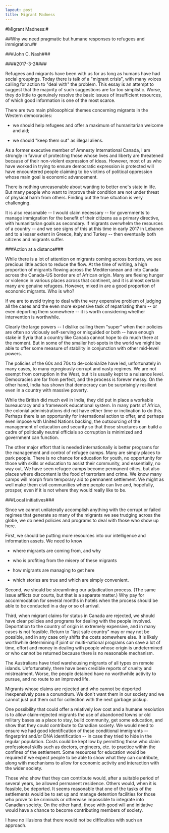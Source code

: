 ```yaml
---
layout: post
title: Migrant Madness
---
```


#Migrant Madness:#

##Why we need pragmatic but humane responses to refugees and immigration.##

###John C. Nash###

####2017-3-2####

Refugees and migrants have been with us for as long as humans have had social groupings. Today 
there is talk of a "migrant crisis", with many voices calling for action to "deal with" the
problem. This essay is an attempt to suggest that the majority of such suggestions are far 
too simplistic. Worse, they do little to genuinely resolve the basic issues of insufficient
resources, of which good information is one of the most scarce.

There are two main philosophical themes concerning migrants in the Western democracies:

- we should help refugees and offer a maximum of humanitarian welcome and aid;

- we should "keep them out" as illegal aliens.

As a former executive member of Amnesty International Canada, I am strongly in favour of 
protecting those whose lives and liberty are threatened because of their non-violent 
expression of ideas. However, most of us who have worked in trying to ensure democratic
expression is protected will have encountered people claiming to be victims of political
oppression whose main goal is economic advancement. 

There is nothing unreasonable about wanting to better one's state in life. But many people
who want to improve their condition are not under threat of physical harm from others. 
Finding out the true situation is very challenging.

It is also reasonable -- I would claim necessary -- for governments to manage immigration
for the benefit of their citizens as a primary directive, with humanitarian goals as 
secondary. If migrants overwhelm the resources of a country -- and we see signs of this
at this time in early 2017 in Lebanon and to a lesser extent in Greece, Italy and Turkey --
then eventually both citizens and migrants suffer.

###Action at a distance###

While there is a lot of attention on migrants coming across borders, we see precious little
action to reduce the flow. At the time of writing, a high proportion of migrants flowing 
across the Mediterranean and into Canada across the Canada-US border are of African origin.
Many are fleeing hunger or violence in various places across that continent, and it is almost
certain many are genuine refugees. However, mixed in are a good proportion of economic migrants.
Who is who?

If we are to avoid trying to deal with the very expensive problem of judging all the cases and
the even more expensive task of repatriating them -- or even deporting them somewhere -- it is
worth considering whether intervention is worthwhile. 

Clearly the large powers -- I dislike calling them "super" when their policies are often so
viciously self-serving or misguided or both -- have enough stake in Syria that a country like
Canada cannot hope to do much there at the moment. But in some of the smaller hot-spots in the
world we might be able to offer some measure of stability in conjunction with other mid-level
powers. 

The policies of the 60s and 70s to de-colonialize have led, unfortunately in many cases, to 
many egregiously corrupt and nasty regimes. We are not exempt from corruption in the West, but
it is usually kept to a nuisance level. Democracies are far from perfect, and the process is
forever messy. On the other hand, India has shown that democracy can be surprisingly resilient
even in a country with massive poverty. 

While the British did much evil in India, they did put in place a workable bureaucracy and
a framework educational system. In many parts of Africa, the colonial administrations did not
have either time or inclination to do this. Perhaps there is an opportunity for international
action to offer, and perhaps even impose with United Nations backing, the outsourcing of the
management of education and security so that those structures can build a cadre of politically
neutral officials so corruption is minimized and government can function.

The other major effort that is needed internationally is better programs for the management
and control of refugee camps. Many are simply places to park people. There is no chance for
education for youth, no opportunity for those with skills or education to assist their
community, and essentially, no way out. We have seen refugee camps become permanent cities,
but also places where discontent is the food of terrorism and crime. We know many camps will
morph from temporary aid to permanent settlement. We might as well make them civil communities
where people can live and, hopefully, prosper, even if it is not where they would really like
to be. 

###Local initiatives###

Since we cannot unilaterally accomplish anything with the corrupt or failed regimes that 
generate so many of the migrants we see trudging across the globe, we do need policies and
programs to deal with those who show up here.

First, we should be putting more resources into our intelligence and information assets. We
need to know

- where migrants are coming from, and why

- who is profiting from the misery of these migrants

- how migrants are managing to get here

- which stories are true and which are simply convenient.

Second, we should be streamlining our adjudication process. (The same issue afflicts our courts,
but that is a separate matter.) Why pay for accommodation for several months in hotels when the process
should be able to be conducted in a day or so of arrival.

Third, when migrant claims for status in Canada are rejected, we should have clear policies and 
programs for dealing with the people involved. Deportation to the country of origin is extremely
expensive, and in many cases is not feasible. Return to "last safe country" may or may not be 
possible, and in any case only shifts the costs somewhere else. It is likely worthwhile determining
if joint or multi-national programs can save a lot of time, effort and money in dealing with people
whose origin is undetermined or who cannot be returned because there is no reasonable mechanism. 

The Australians have tried warehousing migrants of all types on remote islands. Unfortunately, there
have been credible reports of cruelty and mistreatment. Worse, the people detained have no worthwhile
activity to pursue, and no route to an improved life. 

Migrants whose claims are rejected and who cannot be deported inexpensively pose a conundrum. We don't
want them in our society and we cannot just put them out for collection with the next garbage pickup.

One possibility that could offer a relatively low cost and a humane resolution is to allow claim-rejected
migrants the use of abandoned towns or old military bases as a place to stay, build community, get some
education, and show that they could contribute to Canadian society. We would need to ensure we had 
good identification of these conditional immigrants -- fingerprint and/or DNA identification -- in case
they tried to hide in the regular population. Costs could be kept low by permitting those who claim
professional skills such as doctors, engineers, etc. to practice within the confines of the settlement.
Some resources for education would be required if we expect people to be able to show what they can
contribute, along with mechanisms to allow for economic activity and interaction with the wider society.

Those who show that they can contribute would, after a suitable period of several years, be allowed 
permanent residence. Others would, when it is feasible, be deported. It seems reasonable that one of
the tasks of the settlements would be to set up and manage detention facilities for those who prove
to be criminals or otherwise impossible to integrate into Canadian society. On the other hand, those
with good will and initiative would have a chance to become contributing members of society.

I have no illusions that there would not be difficulties with such an approach.


